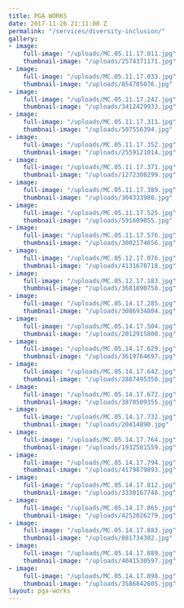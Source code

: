 ```yaml
---
title: PGA WORKS
date: 2017-11-26 21:11:00 Z
permalink: "/services/diversity-inclusion/"
gallery:
- image:
    full-image: "/uploads/MC.05.11.17.011.jpg"
    thumbnail-image: "/uploads/2574371171.jpg"
- image:
    full-image: "/uploads/MC.05.11.17.033.jpg"
    thumbnail-image: "/uploads/854705076.jpg"
- image:
    full-image: "/uploads/MC.05.11.17.242.jpg"
    thumbnail-image: "/uploads/3412429933.jpg"
- image:
    full-image: "/uploads/MC.05.11.17.311.jpg"
    thumbnail-image: "/uploads/507556394.jpg"
- image:
    full-image: "/uploads/MC.05.11.17.352.jpg"
    thumbnail-image: "/uploads/2559121014.jpg"
- image:
    full-image: "/uploads/MC.05.11.17.371.jpg"
    thumbnail-image: "/uploads/1272308299.jpg"
- image:
    full-image: "/uploads/MC.05.11.17.389.jpg"
    thumbnail-image: "/uploads/304333980.jpg"
- image:
    full-image: "/uploads/MC.05.11.17.525.jpg"
    thumbnail-image: "/uploads/591609055.jpg"
- image:
    full-image: "/uploads/MC.05.11.17.576.jpg"
    thumbnail-image: "/uploads/3002174656.jpg"
- image:
    full-image: "/uploads/MC.05.12.17.076.jpg"
    thumbnail-image: "/uploads/4131678718.jpg"
- image:
    full-image: "/uploads/MC.05.12.17.183.jpg"
    thumbnail-image: "/uploads/3681890758.jpg"
- image:
    full-image: "/uploads/MC.05.14.17.285.jpg"
    thumbnail-image: "/uploads/3086934804.jpg"
- image:
    full-image: "/uploads/MC.05.14.17.504.jpg"
    thumbnail-image: "/uploads/2012915800.jpg"
- image:
    full-image: "/uploads/MC.05.14.17.629.jpg"
    thumbnail-image: "/uploads/3619764697.jpg"
- image:
    full-image: "/uploads/MC.05.14.17.642.jpg"
    thumbnail-image: "/uploads/2887495350.jpg"
- image:
    full-image: "/uploads/MC.05.14.17.672.jpg"
    thumbnail-image: "/uploads/3870509355.jpg"
- image:
    full-image: "/uploads/MC.05.14.17.732.jpg"
    thumbnail-image: "/uploads/20414890.jpg"
- image:
    full-image: "/uploads/MC.05.14.17.764.jpg"
    thumbnail-image: "/uploads/1932581559.jpg"
- image:
    full-image: "/uploads/MC.05.14.17.794.jpg"
    thumbnail-image: "/uploads/4179879893.jpg"
- image:
    full-image: "/uploads/MC.05.14.17.812.jpg"
    thumbnail-image: "/uploads/3330167748.jpg"
- image:
    full-image: "/uploads/MC.05.14.17.865.jpg"
    thumbnail-image: "/uploads/4252026279.jpg"
- image:
    full-image: "/uploads/MC.05.14.17.883.jpg"
    thumbnail-image: "/uploads/881734302.jpg"
- image:
    full-image: "/uploads/MC.05.14.17.889.jpg"
    thumbnail-image: "/uploads/4041530597.jpg"
- image:
    full-image: "/uploads/MC.05.14.17.898.jpg"
    thumbnail-image: "/uploads/3586842605.jpg"
layout: pga-works
---
```


